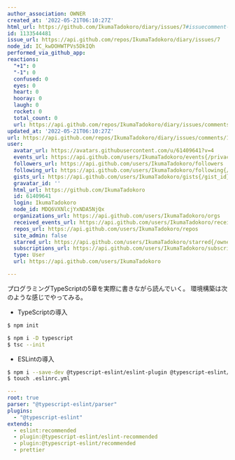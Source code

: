 ```yaml
---
author_association: OWNER
created_at: '2022-05-21T06:10:27Z'
html_url: https://github.com/IkumaTadokoro/diary/issues/7#issuecomment-1133544481
id: 1133544481
issue_url: https://api.github.com/repos/IkumaTadokoro/diary/issues/7
node_id: IC_kwDOHWTPVs5DkIQh
performed_via_github_app: 
reactions:
  "+1": 0
  "-1": 0
  confused: 0
  eyes: 0
  heart: 0
  hooray: 0
  laugh: 0
  rocket: 0
  total_count: 0
  url: https://api.github.com/repos/IkumaTadokoro/diary/issues/comments/1133544481/reactions
updated_at: '2022-05-21T06:10:27Z'
url: https://api.github.com/repos/IkumaTadokoro/diary/issues/comments/1133544481
user:
  avatar_url: https://avatars.githubusercontent.com/u/61409641?v=4
  events_url: https://api.github.com/users/IkumaTadokoro/events{/privacy}
  followers_url: https://api.github.com/users/IkumaTadokoro/followers
  following_url: https://api.github.com/users/IkumaTadokoro/following{/other_user}
  gists_url: https://api.github.com/users/IkumaTadokoro/gists{/gist_id}
  gravatar_id: ''
  html_url: https://github.com/IkumaTadokoro
  id: 61409641
  login: IkumaTadokoro
  node_id: MDQ6VXNlcjYxNDA5NjQx
  organizations_url: https://api.github.com/users/IkumaTadokoro/orgs
  received_events_url: https://api.github.com/users/IkumaTadokoro/received_events
  repos_url: https://api.github.com/users/IkumaTadokoro/repos
  site_admin: false
  starred_url: https://api.github.com/users/IkumaTadokoro/starred{/owner}{/repo}
  subscriptions_url: https://api.github.com/users/IkumaTadokoro/subscriptions
  type: User
  url: https://api.github.com/users/IkumaTadokoro

---
```

プログラミングTypeScriptの5章を実際に書きながら読んでいく。 環境構築は次のような感じでやってみる。

- TypeScriptの導入

```bash
$ npm init

$ npm i -D typescript
$ tsc --init
```

- ESLintの導入

```bash
$ npm i --save-dev @typescript-eslint/eslint-plugin @typescript-eslint/parser eslint-config-prettier
$ touch .eslinrc.yml
```

```yaml
---
root: true
parser: "@typescript-eslint/parser"
plugins:
  - "@typescript-eslint"
extends:
  - eslint:recommended
  - plugin:@typescript-eslint/eslint-recommended
  - plugin:@typescript-eslint/recommended
  - prettier
```
